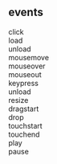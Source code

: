 ## events
click<br>
load<br>
unload<br>
mousemove<br>
mouseover<br>
mouseout<br>
keypress<br>
unload<br>
resize<br>
dragstart<br>
drop<br>
touchstart<br>
touchend<br>
play<br>
pause<br>